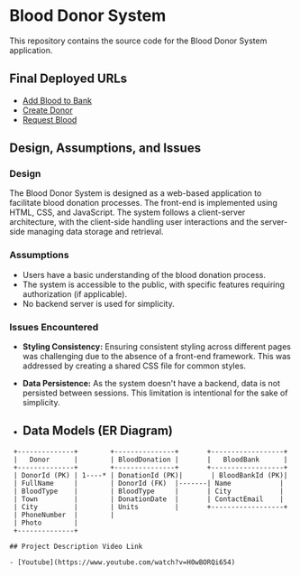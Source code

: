 # Blood Donor System

This repository contains the source code for the Blood Donor System application.

## Final Deployed URLs

- [Add Blood to Bank](https://github.com/DenginDkn/BloodDonorSystem/blob/main/wwwroot/RequestBlood.html)
- [Create Donor](https://github.com/DenginDkn/BloodDonorSystem/blob/main/wwwroot/CreateQueryDonor.html)
- [Request Blood](https://github.com/DenginDkn/BloodDonorSystem/blob/main/wwwroot/AddBloodToBank.html)

## Design, Assumptions, and Issues

### Design

The Blood Donor System is designed as a web-based application to facilitate blood donation processes. The front-end is implemented using HTML, CSS, and JavaScript. The system follows a client-server architecture, with the client-side handling user interactions and the server-side managing data storage and retrieval.

### Assumptions

- Users have a basic understanding of the blood donation process.
- The system is accessible to the public, with specific features requiring authorization (if applicable).
- No backend server is used for simplicity.

### Issues Encountered

- **Styling Consistency:** Ensuring consistent styling across different pages was challenging due to the absence of a front-end framework. This was addressed by creating a shared CSS file for common styles.
- **Data Persistence:** As the system doesn't have a backend, data is not persisted between sessions. This limitation is intentional for the sake of simplicity.

- ## Data Models (ER Diagram)

```plaintext
 +--------------+        +---------------+       +------------------+
 |   Donor      |        | BloodDonation |       |   BloodBank      |
 +--------------+        +---------------+       +------------------+
 | DonorId (PK) | 1----* | DonationId (PK)|       | BloodBankId (PK)|
 | FullName     |        | DonorId (FK)  |-------| Name            |
 | BloodType    |        | BloodType     |       | City            |
 | Town         |        | DonationDate  |       | ContactEmail    |
 | City         |        | Units         |       +------------------+
 | PhoneNumber  |        |
 | Photo        |
 +--------------+

## Project Description Video Link

- [Youtube](https://www.youtube.com/watch?v=H0wBORQi654)

